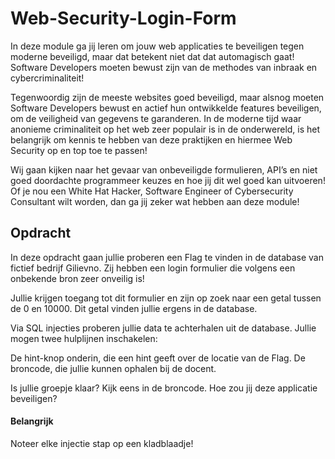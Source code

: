 # Web-Security-Login-Form
In deze module ga jij leren om jouw web applicaties te beveiligen tegen moderne beveiligd, maar dat betekent niet dat dat automagisch gaat! Software Developers moeten bewust zijn van de methodes van inbraak en cybercriminaliteit!

Tegenwoordig zijn de meeste websites goed beveiligd, maar alsnog moeten Software Developers bewust en actief hun ontwikkelde features beveiligen, om de veiligheid van gegevens te garanderen. In de moderne tijd waar anonieme criminaliteit op het web zeer populair is in de onderwereld, is het belangrijk om kennis te hebben van deze praktijken en hiermee Web Security op en top toe te passen!

Wij gaan kijken naar het gevaar van onbeveiligde formulieren, API’s en niet goed doordachte programmeer keuzes en hoe jij dit wel goed kan uitvoeren! Of je nou een White Hat Hacker, Software Engineer of Cybersecurity Consultant wilt worden, dan ga jij zeker wat hebben aan deze module!

## Opdracht
In deze opdracht gaan jullie proberen een Flag te vinden in de database van fictief bedrijf Gilievno. Zij hebben een login formulier die volgens een onbekende bron zeer onveilig is!

Jullie krijgen toegang tot dit formulier en zijn op zoek naar een getal tussen de 0 en 10000. Dit getal vinden jullie ergens in de database.

Via SQL injecties proberen jullie data te achterhalen uit de database. Jullie mogen twee hulplijnen inschakelen:

De hint-knop onderin, die een hint geeft over de locatie van de Flag.
De broncode, die jullie kunnen ophalen bij de docent.

Is jullie groepje klaar? Kijk eens in de broncode. Hoe zou jij deze applicatie beveiligen?

#### Belangrijk
Noteer elke injectie stap op een kladblaadje!
